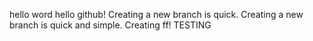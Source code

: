 hello word
hello github!
Creating a new branch is quick.
Creating a new branch is quick and simple.
Creating ff!
TESTING

